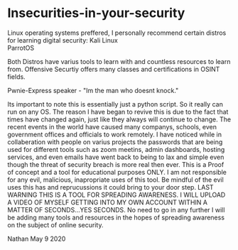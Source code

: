 # Insecurities-in-your-security
Linux operating systems preffered, I personally recommend certain distros for learning digital security:
Kali Linux  
ParrotOS

Both Distros have varius tools to learn with and countless resources to learn from. Offensive Securtiy offers
many classes and certifications in OSINT fields. 

Pwnie-Express speaker - "Im the man who doesnt knock."

Its important to note this is essentially just a python script. So it really can run
on any OS. The reason I have began to revive this is due to the fact that times have 
changed again, just like they always will continue to change. The recent events in the world
have caused many companys, schools, even government offices and officials to work remotely.
I have noticed while in collaberation with people on varius projects the passwords that are being
used for different tools such as zoom meetins, admin dashboards, hosting services, and even emails
have went back to being to lax and simple even though the threat of security breach is more real then 
ever. This is a Proof of concept and a tool for educational purposes ONLY. I am not responsible for any evil, 
malicious, inapropriate uses of this tool. Be mindful of the evil uses this has and reprucussions it could 
bring to your door step. LAST WARNING THIS IS A TOOL FOR SPREADING AWARENESS. I WILL UPLOAD A VIDEO OF 
MYSELF GETTING INTO MY OWN ACCOUNT WITHIN A MATTER OF SECONDS...YES SECONDS. No need to go in any further
I will be adding many tools and resources in the hopes of spreading awareness on the subject of online
security.

Nathan May 9 2020
